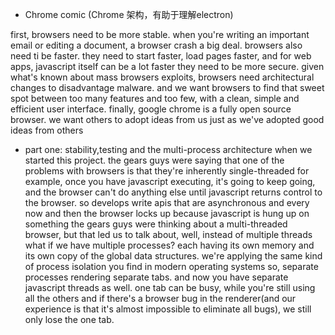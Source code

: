 - Chrome comic (Chrome 架构，有助于理解electron)

first, browsers need to be more stable. when you're writing an important email or editing a document, a browser crash a big deal.
browsers also need ti be faster. they need to start faster, load pages faster, and for web apps, javascript itself can be a lot faster
they need to be more secure. given what's known about mass browsers exploits, browsers need architectural changes to disadvantage malware.
and we want browsers to find that sweet spot between too many features and too few, with a clean, simple and efficient user interface.
finally, google chrome is a fully open source browser.
we want others to adopt ideas from us just as we've adopted good ideas from others

- part one: stability,testing and the multi-process architecture
when we started this project. the gears guys were saying that one of the problems with browsers is that they're inherently single-threaded
for example, once you have javascript executing, it's going to keep going, and the browser can't do anything else until javascript returns control to the browser.
so develops write apis that are asynchronous and every now and then the browser locks up because javascript is hung up on something
the gears guys were thinking about a multi-threaded browser, but that led us to talk about, well, instead of multiple threads what if we have multiple processes? each having its own memory and its own copy of the global data structures.
we're applying the same kind of process isolation you find in modern operating systems
so, separate processes rendering separate tabs.
and now you have separate javascript threads as well.
one tab can be busy, while you're still using all the others
and if there's a browser bug in the renderer(and our experience is that it's almost impossible to eliminate all bugs), we still only lose the one tab.
